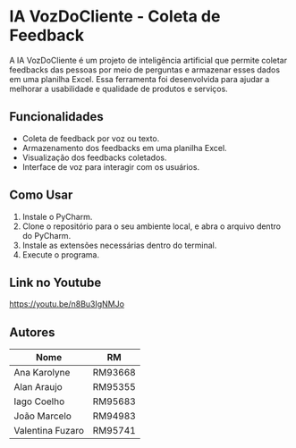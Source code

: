 # IA VozDoCliente - Coleta de Feedback

A IA VozDoCliente é um projeto de inteligência artificial que permite coletar feedbacks das pessoas por meio de perguntas e armazenar esses dados em uma planilha Excel. Essa ferramenta foi desenvolvida para ajudar a melhorar a usabilidade e qualidade de produtos e serviços.

## Funcionalidades

- Coleta de feedback por voz ou texto.
- Armazenamento dos feedbacks em uma planilha Excel.
- Visualização dos feedbacks coletados.
- Interface de voz para interagir com os usuários.

## Como Usar

1. Instale o PyCharm.
2. Clone o repositório para o seu ambiente local, e abra o arquivo dentro do PyCharm.
3. Instale as extensões necessárias dentro do terminal.
4. Execute o programa.

## Link no Youtube
https://youtu.be/n8Bu3IgNMJo

## Autores
| Nome               | RM     |
| ------------------ | ------ |
| Ana Karolyne       | RM93668    |
| Alan Araujo        | RM95355    |
| Iago Coelho        | RM95683    |
| João Marcelo       | RM94983    |
| Valentina Fuzaro   | RM95741    |
